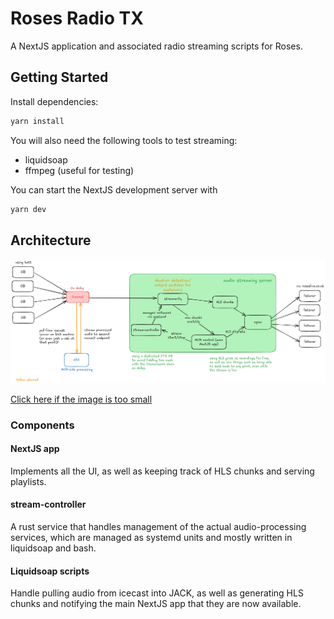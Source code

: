 # Roses Radio TX

A NextJS application and associated radio streaming scripts for Roses.

## Getting Started

Install dependencies:

```bash
yarn install
```

You will also need the following tools to test streaming:

- liquidsoap
- ffmpeg (useful for testing)

You can start the NextJS development server with

```bash
yarn dev
```

## Architecture

<picture>
  <source media="(prefers-color-scheme: dark)" srcset="/docs/roses_radio_tx_v1.5_dark.png">
  <img alt="architecture diagram" src="/docs/roses_radio_tx_v1.5.png">
</picture>

[Click here if the image is too small](/docs/roses_radio_tx_v1.5.png)

### Components

#### NextJS app

Implements all the UI, as well as keeping track of HLS chunks and serving playlists.

#### stream-controller

A rust service that handles management of the actual audio-processing services, which are managed as systemd units and mostly written in liquidsoap and bash.

#### Liquidsoap scripts

Handle pulling audio from icecast into JACK, as well as generating HLS chunks and notifying the main NextJS app that they are now available.
